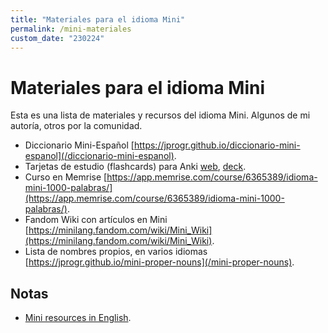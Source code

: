 ```yaml
---
title: "Materiales para el idioma Mini"
permalink: /mini-materiales
custom_date: "230224"
---
```


# Materiales para el idioma Mini

Esta es una lista de materiales y recursos del idioma Mini. Algunos de mi autoría, otros por la comunidad.

- Diccionario Mini-Español [https://jprogr.github.io/diccionario-mini-espanol](/diccionario-mini-espanol).
- Tarjetas de estudio (flashcards) para Anki [web](https://ankiweb.net/shared/info/732448587), [deck](/assets/bin/mini_1000_palabras.apkg).
- Curso en Memrise [https://app.memrise.com/course/6365389/idioma-mini-1000-palabras/](https://app.memrise.com/course/6365389/idioma-mini-1000-palabras/).
- Fandom Wiki con artículos en Mini [https://minilang.fandom.com/wiki/Mini_Wiki](https://minilang.fandom.com/wiki/Mini_Wiki).
- Lista de nombres propios, en varios idiomas [https://jprogr.github.io/mini-proper-nouns](/mini-proper-nouns).

## Notas

- [Mini resources in English](/mini-resources).
